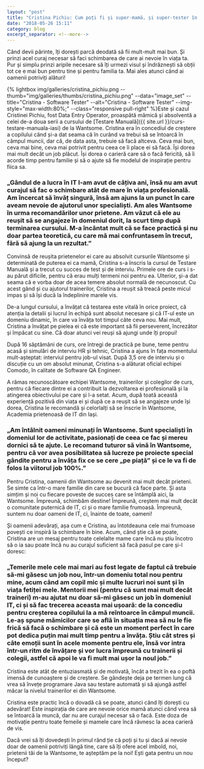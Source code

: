 ```yaml
---
layout: "post"
title: "Cristina Pichiu: Cum poți fi și super-mamă, și super-tester în IT"
date: "2018-05-26 15:11"
category: blog
excerpt_separator: <!--more-->
---
```

Când devii părinte, îți dorești parcă deodată să fii mult-mult mai bun. Și prinzi acel curaj necesar să faci schimbarea de care ai nevoie în viața ta. Pur și simplu prinzi aripile necesare să îți urmezi visul și îndrăznești să obții tot ce e mai bun pentru tine și pentru familia ta. Mai ales atunci când ai oamenii potriviți alături!
<!--more-->

{% lightbox img/galleries/cristina_pichiu.png --thumb="img/galleries/thumbs/cristina_pichiu.png" --data="image_set" --title="Cristina - Software Tester" --alt="Cristina - Software Tester" --img-style="max-width:80%;" --class="responsive pull-right" %}Este și cazul Cristinei Pichiu, fost Data Entry Operator, proaspătă mămică și absolventă a celei de-a doua serii a cursului de [Testare Manuală]({{ site.url }}/curs-testare-manuala-iasi) de la Wantsome. Cristina era în concediul de creștere a copilului când și-a dat seama că în curând va trebui să se întoarcă în câmpul muncii, dar că, de data asta, trebuie să facă altceva. Ceva mai bun, ceva mai bine, ceva mai potrivit pentru ceea ce îi place ei să facă. Își dorea mai mult decât un job plăcut. Își dorea o carieră care să o facă fericită, să îi acorde timp pentru familie și să o ajute să fie modelul de inspirație pentru fiica sa.

### „Gândul de a lucra în IT l-am avut de câțiva ani, însă nu am avut curajul să fac o schimbare atât de mare în viața profesională. Am încercat să învăț singură, însă am ajuns la un punct în care aveam nevoie de ajutorul unor specialiști. Am ales Wantsome în urma recomandărilor unor prietene. Am văzut că ele au reușit să se angajeze în domeniul dorit, la scurt timp după terminarea cursului. M-a încântat mult că se face practică și nu doar partea teoretică, cu care mă mai confruntasem în trecut, fără să ajung la un rezultat.”

Convinsă de reușita prietenelor ei care au absolvit cursurile Wantsome și determinată de puterea ei ca mamă, Cristina s-a înscris la cursul de Testare Manuală și a trecut cu succes de test și de interviu. Primele ore de curs i s-au părut dificile, pentru că erau mulți termeni noi pentru ea. Ulterior, și-a dat seama că e vorba doar de acea temere absolut normală de necunoscut. Cu acest gând și cu ajutorul trainerilor, Cristina a reușit să treacă peste micul impas și să își ducă la îndeplinire marele vis.

De-a lungul cursului, a învățat că testarea este vitală în orice proiect, că atenția la detalii și lucrul în echipă sunt absolut necesare și că IT-ul este un domeniu dinamic, în care va învăța tot timpul câte ceva nou. Mai mult, Cristina a învățat pe pielea ei că este important să fii perseverent, încrezător și împăcat cu sine. Că doar atunci vei reuși să ajungi unde îți propui!

După 16 săptămâni de curs, ore întregi de practică pe bune, teme pentru acasă și simulări de interviu HR și tehnic, Cristina a ajuns în fața momentului mult-așteptat: interviul pentru job-ul visat. După 3,5 ore de interviu și o discuție cu un om absolut minunat, Cristina s-a alăturat oficial echipei Comodo, în calitate de Software QA Engineer.

A rămas recunoscătoare echipei Wantsome, trainerilor și colegilor de curs, pentru că fiecare dintre ei a contribuit la dezvoltarea ei profesională și la atingerea obiectivului pe care și l-a setat. Acum, după toată această experiență pozitivă din viața ei și după ce a reușit să se angajeze unde își dorea, Cristina le recomandă și celorlalți să se înscrie în Wantsome, Academia prietenoasă de IT din Iași.

### „Am întâlnit oameni minunați în Wantsome. Sunt specialiști în domeniul lor de activitate, pasionați de ceea ce fac și mereu dornici să te ajute. Le recomand tuturor să vină în Wantsome, pentru că vor avea posibilitatea să lucreze pe proiecte special gândite pentru a învăța fix ce se cere „pe piață” și ce le va fi de folos la viitorul job 100%.”

Pentru Cristina, oamenii din Wantsome au devenit mai mult decât prieteni. Se simte ca într-o mare familie din care se bucură că face parte. Și asta simțim și noi cu fiecare poveste de succes care se întâmplă aici, la Wantsome. Împreună, schimbăm destine! Împreună, creștem mai mult decât o comunitate puternică de IT, ci și o mare familie frumoasă. Împreună, suntem nu doar oameni de IT, ci, înainte de toate, oameni!

Și oamenii adevărați, așa cum e Cristina, au întotdeauna cele mai frumoase povești ce inspiră la schimbare în bine. Acum, când știe că se poate, Cristina are un mesaj pentru toate celelalte mame care încă nu știu încotro să o ia sau poate încă nu au curajul suficient să facă pasul pe care și-l doresc:

### „Temerile mele cele mai mari au fost legate de faptul că trebuie să-mi găsesc un job nou, într-un domeniu total nou pentru mine, acum când am copil mic și multe lucruri noi sunt și în viața fetiței mele. Mentorii mei (pentru că sunt mai mult decât traineri) m-au ajutat nu doar să-mi găsesc un job în domeniul IT, ci și să fac trecerea aceasta mai ușoară: de la concediu pentru creșterea copilului la a mă reîntoarce în câmpul muncii. Le-aș spune mămicilor care se află în situația mea să nu le fie frică să facă o schimbare și că este un moment perfect în care pot dedica puțin mai mult timp pentru a învăța. Știu cât stres și câte emoții sunt în acele momente pentru ele, însă vor intra într-un ritm de învățare și vor lucra împreună cu trainerii și colegii, astfel că apoi le va fi mult mai ușor la noul job.”

Cristina este atât de entuziasmată și de motivată, încât a trezit în ea o poftă imensă de cunoaștere și de creștere. Se gândește deja pe termen lung că vrea să învețe programare Java sau testare automată și să ajungă astfel măcar la nivelul trainerilor ei din Wantsome.

Cristina este practic încă o dovadă că se poate, atunci când îți dorești cu adevărat! Este inspirația de care are nevoie orice mamă atunci când vrea să se întoarcă la muncă, dar nu are curajul necesar să o facă. Este doza de motivație pentru toate femeile și mamele care încă râvnesc la acea carieră de vis.

Dacă vrei să îți dovedești în primul rând ție că poți și tu și dacă ai nevoie doar de oamenii potriviți lângă tine, care să îți ofere acel imbold, noi, prietenii tăi de la Wantsome, te așteptăm pe la noi! Ești gata pentru un nou început?
